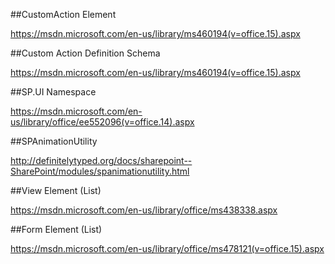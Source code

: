 ##CustomAction Element

https://msdn.microsoft.com/en-us/library/ms460194(v=office.15).aspx

##Custom Action Definition Schema

https://msdn.microsoft.com/en-us/library/ms460194(v=office.15).aspx

##SP.UI Namespace

https://msdn.microsoft.com/en-us/library/office/ee552096(v=office.14).aspx

##SPAnimationUtility

http://definitelytyped.org/docs/sharepoint--SharePoint/modules/spanimationutility.html

##View Element (List)

https://msdn.microsoft.com/en-us/library/office/ms438338.aspx

##Form Element (List)

https://msdn.microsoft.com/en-us/library/office/ms478121(v=office.15).aspx





